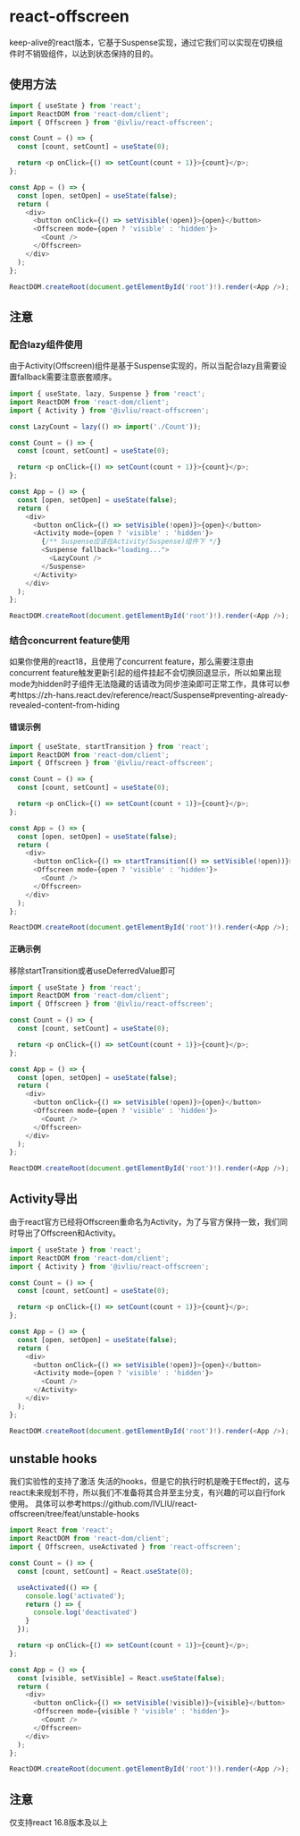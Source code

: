 # react-offscreen

keep-alive的react版本，它基于Suspense实现，通过它我们可以实现在切换组件时不销毁组件，以达到状态保持的目的。

## 使用方法

```typescript
import { useState } from 'react';
import ReactDOM from 'react-dom/client';
import { Offscreen } from '@ivliu/react-offscreen';

const Count = () => {
  const [count, setCount] = useState(0);

  return <p onClick={() => setCount(count + 1)}>{count}</p>;
};

const App = () => {
  const [open, setOpen] = useState(false);
  return (
    <div>
      <button onClick={() => setVisible(!open)}>{open}</button>
      <Offscreen mode={open ? 'visible' : 'hidden'}>
        <Count />
      </Offscreen>
    </div>
  );
};

ReactDOM.createRoot(document.getElementById('root')!).render(<App />);
```

## 注意

### 配合lazy组件使用

由于Activity(Offscreen)组件是基于Suspense实现的，所以当配合lazy且需要设置fallback需要注意嵌套顺序。

```typescript
import { useState, lazy, Suspense } from 'react';
import ReactDOM from 'react-dom/client';
import { Activity } from '@ivliu/react-offscreen';

const LazyCount = lazy(() => import('./Count')); 

const Count = () => {
  const [count, setCount] = useState(0);

  return <p onClick={() => setCount(count + 1)}>{count}</p>;
};

const App = () => {
  const [open, setOpen] = useState(false);
  return (
    <div>
      <button onClick={() => setVisible(!open)}>{open}</button>
      <Activity mode={open ? 'visible' : 'hidden'}>
        {/** Suspense应该在Activity(Suspense)组件下 */}
        <Suspense fallback="loading...">
          <LazyCount />
        </Suspense>
      </Activity>
    </div>
  );
};

ReactDOM.createRoot(document.getElementById('root')!).render(<App />);
```

### 结合concurrent feature使用

如果你使用的react18，且使用了concurrent feature，那么需要注意由concurrent feature触发更新引起的组件挂起不会切换回退显示，所以如果出现mode为hidden时子组件无法隐藏的话请改为同步渲染即可正常工作，具体可以参考https://zh-hans.react.dev/reference/react/Suspense#preventing-already-revealed-content-from-hiding

#### 错误示例

```typescript
import { useState, startTransition } from 'react';
import ReactDOM from 'react-dom/client';
import { Offscreen } from '@ivliu/react-offscreen';

const Count = () => {
  const [count, setCount] = useState(0);

  return <p onClick={() => setCount(count + 1)}>{count}</p>;
};

const App = () => {
  const [open, setOpen] = useState(false);
  return (
    <div>
      <button onClick={() => startTransition(() => setVisible(!open))}>{open}</button>
      <Offscreen mode={open ? 'visible' : 'hidden'}>
        <Count />
      </Offscreen>
    </div>
  );
};

ReactDOM.createRoot(document.getElementById('root')!).render(<App />);
```
#### 正确示例

移除startTransition或者useDeferredValue即可

```typescript
import { useState } from 'react';
import ReactDOM from 'react-dom/client';
import { Offscreen } from '@ivliu/react-offscreen';

const Count = () => {
  const [count, setCount] = useState(0);

  return <p onClick={() => setCount(count + 1)}>{count}</p>;
};

const App = () => {
  const [open, setOpen] = useState(false);
  return (
    <div>
      <button onClick={() => setVisible(!open)}>{open}</button>
      <Offscreen mode={open ? 'visible' : 'hidden'}>
        <Count />
      </Offscreen>
    </div>
  );
};

ReactDOM.createRoot(document.getElementById('root')!).render(<App />);
```

## Activity导出

由于react官方已经将Offscreen重命名为Activity，为了与官方保持一致，我们同时导出了Offscreen和Activity。

```typescript
import { useState } from 'react';
import ReactDOM from 'react-dom/client';
import { Activity } from '@ivliu/react-offscreen';

const Count = () => {
  const [count, setCount] = useState(0);

  return <p onClick={() => setCount(count + 1)}>{count}</p>;
};

const App = () => {
  const [open, setOpen] = useState(false);
  return (
    <div>
      <button onClick={() => setVisible(!open)}>{open}</button>
      <Activity mode={open ? 'visible' : 'hidden'}>
        <Count />
      </Activity>
    </div>
  );
};

ReactDOM.createRoot(document.getElementById('root')!).render(<App />);
```

## unstable hooks

我们实验性的支持了激活 失活的hooks，但是它的执行时机是晚于Effect的，这与react未来规划不符，所以我们不准备将其合并至主分支，有兴趣的可以自行fork使用。
具体可以参考https://github.com/IVLIU/react-offscreen/tree/feat/unstable-hooks

```typescript
import React from 'react';
import ReactDOM from 'react-dom/client';
import { Offscreen, useActivated } from 'react-offscreen';

const Count = () => {
  const [count, setCount] = React.useState(0);

  useActivated(() => {
    console.log('activated');
    return () => {
      console.log('deactivated')
    }
  });

  return <p onClick={() => setCount(count + 1)}>{count}</p>;
};

const App = () => {
  const [visible, setVisible] = React.useState(false);
  return (
    <div>
      <button onClick={() => setVisible(!visible)}>{visible}</button>
      <Offscreen mode={visible ? 'visible' : 'hidden'}>
        <Count />
      </Offscreen>
    </div>
  );
};

ReactDOM.createRoot(document.getElementById('root')!).render(<App />);
```

## 注意

仅支持react 16.8版本及以上